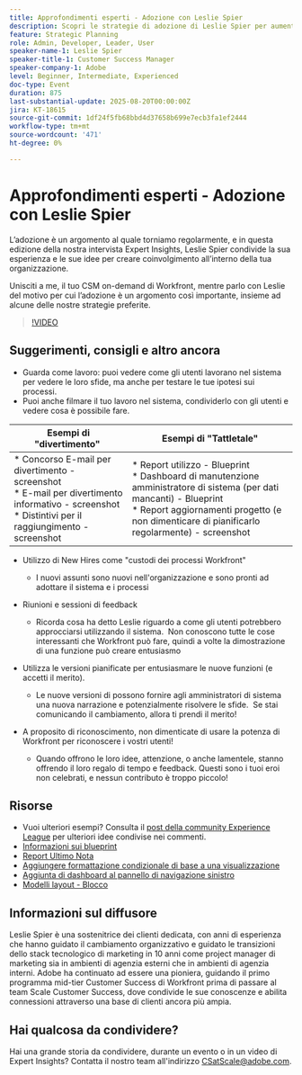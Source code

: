 ```yaml
---
title: Approfondimenti esperti - Adozione con Leslie Spier
description: Scopri le strategie di adozione di Leslie Spier per aumentare il coinvolgimento di Workfront, migliorare i processi e riconoscere i contributi degli utenti.
feature: Strategic Planning
role: Admin, Developer, Leader, User
speaker-name-1: Leslie Spier
speaker-title-1: Customer Success Manager
speaker-company-1: Adobe
level: Beginner, Intermediate, Experienced
doc-type: Event
duration: 875
last-substantial-update: 2025-08-20T00:00:00Z
jira: KT-18615
source-git-commit: 1df24f5fb68bbd4d37658b699e7ecb3fa1ef2444
workflow-type: tm+mt
source-wordcount: '471'
ht-degree: 0%

---
```



# Approfondimenti esperti - Adozione con Leslie Spier

L’adozione è un argomento al quale torniamo regolarmente, e in questa edizione della nostra intervista Expert Insights, Leslie Spier condivide la sua esperienza e le sue idee per creare coinvolgimento all’interno della tua organizzazione.

Unisciti a me, il tuo CSM on-demand di Workfront, mentre parlo con Leslie del motivo per cui l’adozione è un argomento così importante, insieme ad alcune delle nostre strategie preferite.

>[!VIDEO](https://video.tv.adobe.com/v/3469893/?learn=on&enablevpops)

## Suggerimenti, consigli e altro ancora

* Guarda come lavoro: puoi vedere come gli utenti lavorano nel sistema per vedere le loro sfide, ma anche per testare le tue ipotesi sui processi. 
* Puoi anche filmare il tuo lavoro nel sistema, condividerlo con gli utenti e vedere cosa è possibile fare. 


| Esempi di &quot;divertimento&quot;  | Esempi di &quot;Tattletale&quot; |
|---|---|
| * Concorso E-mail per divertimento - screenshot <br> * E-mail per divertimento informativo - screenshot <br> * Distintivi per il raggiungimento - screenshot  | * Report utilizzo - Blueprint <br> * Dashboard di manutenzione amministratore di sistema (per dati mancanti) - Blueprint <br> * Report aggiornamenti progetto (e non dimenticare di pianificarlo regolarmente) - screenshot |


* Utilizzo di New Hires come &quot;custodi dei processi Workfront&quot; 
   * I nuovi assunti sono nuovi nell&#39;organizzazione e sono pronti ad adottare il sistema e i processi 

* Riunioni e sessioni di feedback 
   * Ricorda cosa ha detto Leslie riguardo a come gli utenti potrebbero approcciarsi utilizzando il sistema.  Non conoscono tutte le cose interessanti che Workfront può fare, quindi a volte la dimostrazione di una funzione può creare entusiasmo 

* Utilizza le versioni pianificate per entusiasmare le nuove funzioni (e accetti il merito). 
   * Le nuove versioni di possono fornire agli amministratori di sistema una nuova narrazione e potenzialmente risolvere le sfide.  Se stai comunicando il cambiamento, allora ti prendi il merito! 

* A proposito di riconoscimento, non dimenticate di usare la potenza di Workfront per riconoscere i vostri utenti! 
   * Quando offrono le loro idee, attenzione, o anche lamentele, stanno offrendo il loro regalo di tempo e feedback. Questi sono i tuoi eroi non celebrati, e nessun contributo è troppo piccolo!  

## Risorse

* Vuoi ulteriori esempi? Consulta il [post della community Experience League](https://experienceleaguecommunities.adobe.com/t5/workfront-discussions/video-august-2023-workfront-expert-insights-adoption-with-leslie/td-p/613314) per ulteriori idee condivise nei commenti.
* [Informazioni sui blueprint](https://experienceleague.adobe.com/docs/workfront/using/administration-and-setup/blueprints/blueprints.html?lang=en)
* [Report Ultimo Nota](https://experienceleague.adobe.com/docs/workfront/using/basics/update-work-items-view-updates/view-all-updates-in-a-report.html?lang=en)
* [Aggiungere formattazione condizionale di base a una visualizzazione](https://experienceleague.adobe.com/docs/workfront-learn/tutorials-workfront/reporting/basic-reporting/add-basic-conditional-formatting-to-a-view.html?lang=en)
* [Aggiunta di dashboard al pannello di navigazione sinistro](https://experienceleague.adobe.com/docs/workfront/using/basics/navigate/simplified-left-navigation.html?lang=en)
* [Modelli layout - Blocco](https://experienceleague.adobe.com/docs/workfront/using/administration-and-setup/customize/layout-templates/customize-pinned-pages.html?lang=en)

## Informazioni sul diffusore

Leslie Spier è una sostenitrice dei clienti dedicata, con anni di esperienza che hanno guidato il cambiamento organizzativo e guidato le transizioni dello stack tecnologico di marketing in 10 anni come project manager di marketing sia in ambienti di agenzia esterni che in ambienti di agenzia interni. Adobe ha continuato ad essere una pioniera, guidando il primo programma mid-tier Customer Success di Workfront prima di passare al team Scale Customer Success, dove condivide le sue conoscenze e abilita connessioni attraverso una base di clienti ancora più ampia. 

## Hai qualcosa da condividere?

Hai una grande storia da condividere, durante un evento o in un video di Expert Insights? Contatta il nostro team all&#39;indirizzo [CSatScale@adobe.com](mailto:CSatScale@adobe.com).
